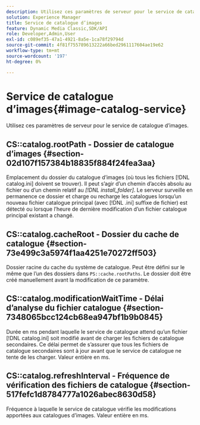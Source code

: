 ```yaml
---
description: Utilisez ces paramètres de serveur pour le service de catalogue d’images.
solution: Experience Manager
title: Service de catalogue d’images
feature: Dynamic Media Classic,SDK/API
role: Developer,Admin,User
exl-id: c089ef35-47a1-4921-8a5e-1ca78f29794d
source-git-commit: 4f81f755789613222a66bed2961117604ae19e62
workflow-type: tm+mt
source-wordcount: '197'
ht-degree: 0%

---
```


# Service de catalogue d’images{#image-catalog-service}

Utilisez ces paramètres de serveur pour le service de catalogue d’images.

## CS::catalog.rootPath - Dossier de catalogue d’images {#section-02d107f157384b18835f884f24fea3aa}

Emplacement du dossier du catalogue d’images (où tous les fichiers [!DNL catalog.ini] doivent se trouver). Il peut s’agir d’un chemin d’accès absolu au fichier ou d’un chemin relatif au *[!DNL install_folder]*. Le serveur surveille en permanence ce dossier et charge ou recharge les catalogues lorsqu’un nouveau fichier catalogue principal (avec [!DNL .ini] suffixe de fichier) est détecté ou lorsque l’heure de dernière modification d’un fichier catalogue principal existant a changé.

## CS::catalog.cacheRoot - Dossier du cache de catalogue {#section-73e499c3a5974f1aa4251e70272ff503}

Dossier racine du cache du système de catalogue. Peut être défini sur le même que l’un des dossiers dans `PS::cache.rootPaths`. Le dossier doit être créé manuellement avant la modification de ce paramètre.

## CS::catalog.modificationWaitTime - Délai d’analyse du fichier catalogue {#section-7348065bcc124cb68ea947bf1b9b0845}

Durée en ms pendant laquelle le service de catalogue attend qu’un fichier [!DNL catalog.ini] soit modifié avant de charger les fichiers de catalogue secondaires. Ce délai permet de s’assurer que tous les fichiers de catalogue secondaires sont à jour avant que le service de catalogue ne tente de les charger. Valeur entière en ms.

## CS::catalog.refreshInterval - Fréquence de vérification des fichiers de catalogue {#section-517fefc1d8784777a1026abec8630d58}

Fréquence à laquelle le service de catalogue vérifie les modifications apportées aux catalogues d’images. Valeur entière en ms.
